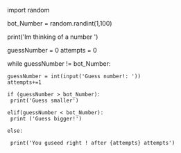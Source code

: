 import random

bot_Number = random.randint(1,100)

print('Im thinking of a number ')

guessNumber  = 0 
attempts = 0

while  guessNumber != bot_Number:

    guessNumber = int(input('Guess number!: '))
    attempts+=1

    if (guessNumber > bot_Number): 
     print('Guess smaller')

    elif(guessNumber < bot_Number):
     print ('Guess bigger!')

    else: 

     print('You guseed right ! after {attempts} attempts')
